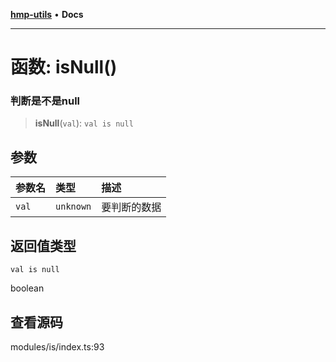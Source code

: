 [**hmp-utils**](../README.md) • **Docs**

***

# 函数: isNull()

### 判断是不是null

> **isNull**(`val`): `val is null`

## 参数

| 参数名 | 类型 | 描述 |
| :------ | :------ | :------ |
| `val` | `unknown` | 要判断的数据 |

## 返回值类型

`val is null`

boolean

## 查看源码

modules/is/index.ts:93
